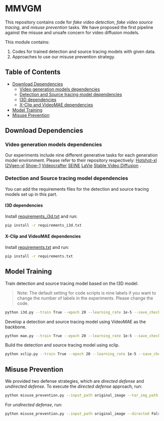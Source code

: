 # MMVGM 

This repository contains code for *fake video detection*, *fake video source tracing*, and *misuse prevention* tasks. We have proposed the first pipeline against the misuse and unsafe concern for video diffusion models.

This module contains:

1. Codes for trained detection and source tracing models with given data.
2. Approaches to use our misuse prevention strategy.

## Table of Contents

- [Download Dependencies](#download-dependencies)
	- [Video generation models dependencies](#video-generation-models-dependencies)
	- [Detection and Source tracing model dependencies](#detection-and-source-tracing-model-dependencies)
    - [I3D dependencies](#i3d-dependencies)
    - [X-Clip and VideoMAE dependencies](#x-clip-and-videomae-dependencies)
- [Model Training](#model-training)
- [Misuse Prevention](#misuse-prevention)

## Download Dependencies

### Video generation models dependencies

Our experiments include nine different generative tasks for each generation model environment. Please refer to their repository respectively: [Hotshot-xl](https://github.com/hotshotco/Hotshot-XL) [I2Vgen-xl](https://github.com/ali-vilab/i2vgen-xl) [Show-1](https://github.com/showlab/Show-1) [Videocrafter](https://github.com/AILab-CVC/VideoCrafter) [SEINE](https://github.com/Vchitect/SEINE) [LaVie](https://github.com/Vchitect/LaVie) [Stable Video Diffusion](https://github.com/Stability-AI/generative-models) .


### Detection and Source tracing model dependencies

You can add the requirements files for the detection and source tracing models set up in this part.

#### I3D dependencies

Install [requirements_i3d.txt](detection_and_source_tracing/requirements_i3d.txt) and run:

```bash
pip install -r requirements_i3d.txt
```

#### X-Clip and VideoMAE dependencies

Install [requirements.txt](detection_and_source_tracing/requirements.txt) and run:

```bash
pip install -r requirements.txt
```

## Model Training
Train detection and source tracing model based on the I3D model.
> Note: The default setting for code scripts is nine labels if you want to change the number of labels in the experiments. Please change the code.
```bash
python i3d.py --train True --epoch 20 --learning_rate 1e-5 --save_checkpoint_dir your_directory
```
Develop a detection and source tracing model using VideoMAE as the backbone.
```bash
python mae.py --train True --epoch 20 --learning_rate 1e-5 --save_checkpoint_dir your_directory
```
Build the detection and source tracing model using xclip.
```bash
python xclip.py --train True --epoch 20 --learning_rate 1e-5 --save_checkpoint_dir your_directory
```

## Misuse Prevention

We provided two defense strategies, which are *directed defense* and *undirected defense*. To execute the *directed defense* approach, run:

```bash
python misuse_prevention.py --input_path original_image --tar_img_path target_image --steps iteration_steps --eps 4/255
```

For *undirected defense*, run:

```bash
python misuse_prevention.py --input_path original_image --directed False --steps iteration_steps --eps 4/255
```

